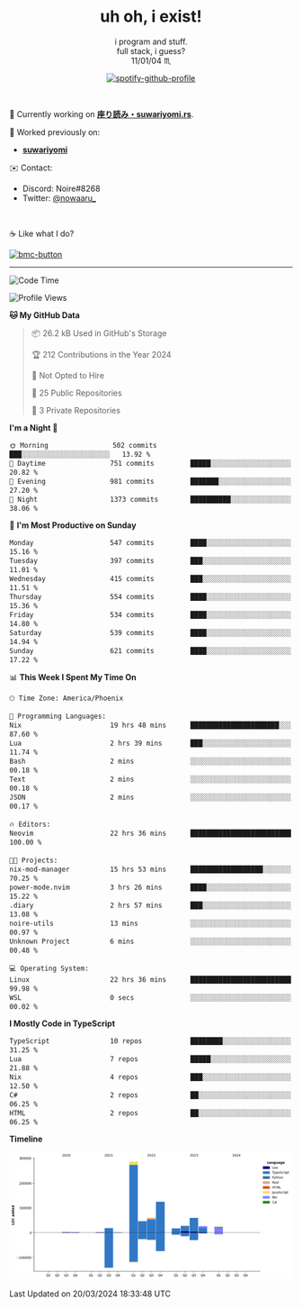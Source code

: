 <!--
**Nowaaru/nowaaru** is a ✨ _special_ ✨ repository because its `README.md` (this file) appears on your GitHub profile.

Here are some ideas to get you started:

- 🔭 I’m currently working on ...
- 🌱 I’m currently learning ...
- 👯 I’m looking to collaborate on ...
- 🤔 I’m looking for help with ...
- 💬 Ask me about ...
- 📫 How to reach me: ...
- 😄 Pronouns: ...
- ⚡ Fun fact: ...
-->

<h1 align="center"> uh oh, i exist!</h1>

<p align="center">
  i program and stuff.<br/>
  full stack, i guess?<br/>
  11/01/04 ♏ 
</p>

<!--
<p align="center">
╭──────────────────────────╮<br/>
│                        <a href="https://open.spotify.com/track/5iY3ZEHlQGFosdnROBDIg7?si=d7fd7fe8c7a747a1">Lavender</a>                      │<br/>
│               <a href="https://open.spotify.com/artist/6oeSQ4qmDQ7n89Rdt6tLLn?si=2773a05ce8b94a6c"><code>Rav</code></a>, <a href="https://open.spotify.com/artist/3vxcGARzVb3sETtt0Jxp7v?si=a4d26afacb46454f"><code>Kill Bill: The Rapper</code></a>               │<br/>
│             00:29 <a href="https://www.youtube.com/watch?v=dQw4w9WgXcQ">━━⬤</a>─────── 02:19              │<br/>
╰──────────────────────────╯<br/>
</p>
-->

<div align="center">

[![spotify-github-profile](https://spotify-github-profile.vercel.app/api/view?uid=fifkee&cover_image=true&theme=novatorem&bar_color=53b14f&bar_color_cover=true)](https://spotify-github-profile.vercel.app/api/view?uid=fifkee&redirect=true)

</div>
<br />

🦀 Currently working on **[座り読み・suwariyomi.rs](https://github.com/Nowaaru/suwariyomi.rs)**.

💫 Worked previously on: 
- **[suwariyomi](https://github.com/Nowaaru/suwariyomi)**



✉️ Contact:
- Discord: Noire#8268
- Twitter: <a href=https://twitter.com/@nowaaru_>@nowaaru_</a>

<br />

☕ Like what I do?

<a href="https://www.buymeacoffee.com/noire">
<img width="136" alt="bmc-button" src="https://user-images.githubusercontent.com/16274568/185726271-65d08167-e68c-49b1-bc12-8813b73cf0c0.png"></a>


---

<!--START_SECTION:waka-->
![Code Time](http://img.shields.io/badge/Code%20Time-901%20hrs%2043%20mins-blue)

![Profile Views](http://img.shields.io/badge/Profile%20Views-0-blue)

**🐱 My GitHub Data** 

> 📦 26.2 kB Used in GitHub's Storage 
 > 
> 🏆 212 Contributions in the Year 2024
 > 
> 🚫 Not Opted to Hire
 > 
> 📜 25 Public Repositories 
 > 
> 🔑 3 Private Repositories 
 > 
**I'm a Night 🦉** 

```text
🌞 Morning                502 commits         ███░░░░░░░░░░░░░░░░░░░░░░   13.92 % 
🌆 Daytime                751 commits         █████░░░░░░░░░░░░░░░░░░░░   20.82 % 
🌃 Evening                981 commits         ███████░░░░░░░░░░░░░░░░░░   27.20 % 
🌙 Night                  1373 commits        ██████████░░░░░░░░░░░░░░░   38.06 % 
```
📅 **I'm Most Productive on Sunday** 

```text
Monday                   547 commits         ████░░░░░░░░░░░░░░░░░░░░░   15.16 % 
Tuesday                  397 commits         ███░░░░░░░░░░░░░░░░░░░░░░   11.01 % 
Wednesday                415 commits         ███░░░░░░░░░░░░░░░░░░░░░░   11.51 % 
Thursday                 554 commits         ████░░░░░░░░░░░░░░░░░░░░░   15.36 % 
Friday                   534 commits         ████░░░░░░░░░░░░░░░░░░░░░   14.80 % 
Saturday                 539 commits         ████░░░░░░░░░░░░░░░░░░░░░   14.94 % 
Sunday                   621 commits         ████░░░░░░░░░░░░░░░░░░░░░   17.22 % 
```


📊 **This Week I Spent My Time On** 

```text
🕑︎ Time Zone: America/Phoenix

💬 Programming Languages: 
Nix                      19 hrs 48 mins      ██████████████████████░░░   87.60 % 
Lua                      2 hrs 39 mins       ███░░░░░░░░░░░░░░░░░░░░░░   11.74 % 
Bash                     2 mins              ░░░░░░░░░░░░░░░░░░░░░░░░░   00.18 % 
Text                     2 mins              ░░░░░░░░░░░░░░░░░░░░░░░░░   00.18 % 
JSON                     2 mins              ░░░░░░░░░░░░░░░░░░░░░░░░░   00.17 % 

🔥 Editors: 
Neovim                   22 hrs 36 mins      █████████████████████████   100.00 % 

🐱‍💻 Projects: 
nix-mod-manager          15 hrs 53 mins      ██████████████████░░░░░░░   70.25 % 
power-mode.nvim          3 hrs 26 mins       ████░░░░░░░░░░░░░░░░░░░░░   15.22 % 
.diary                   2 hrs 57 mins       ███░░░░░░░░░░░░░░░░░░░░░░   13.08 % 
noire-utils              13 mins             ░░░░░░░░░░░░░░░░░░░░░░░░░   00.97 % 
Unknown Project          6 mins              ░░░░░░░░░░░░░░░░░░░░░░░░░   00.48 % 

💻 Operating System: 
Linux                    22 hrs 36 mins      █████████████████████████   99.98 % 
WSL                      0 secs              ░░░░░░░░░░░░░░░░░░░░░░░░░   00.02 % 
```

**I Mostly Code in TypeScript** 

```text
TypeScript               10 repos            ████████░░░░░░░░░░░░░░░░░   31.25 % 
Lua                      7 repos             █████░░░░░░░░░░░░░░░░░░░░   21.88 % 
Nix                      4 repos             ███░░░░░░░░░░░░░░░░░░░░░░   12.50 % 
C#                       2 repos             ██░░░░░░░░░░░░░░░░░░░░░░░   06.25 % 
HTML                     2 repos             ██░░░░░░░░░░░░░░░░░░░░░░░   06.25 % 
```



**Timeline**

![Lines of Code chart](https://raw.githubusercontent.com/Nowaaru/Nowaaru/main/assets/bar_graph.png)


 Last Updated on 20/03/2024 18:33:48 UTC
<!--END_SECTION:waka-->

<!--
[![Nowaaru's GitHub stats](https://github-readme-stats.vercel.app/api?username=Nowaaru&theme=dracula&show_icons=true)](https://github.com/anuraghazra/github-readme-stats)

[![Top Langs](https://github-readme-stats.vercel.app/api/top-langs/?username=Nowaaru&layout=compact&theme=dracula)](https://github.com/anuraghazra/github-readme-stats)
-->
